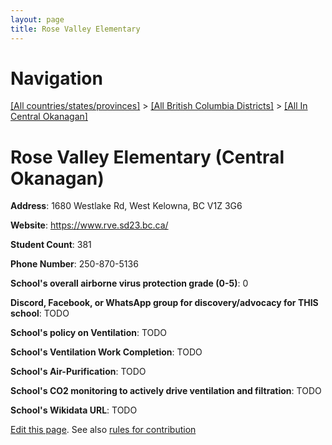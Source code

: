 ```yaml
---
layout: page
title: Rose Valley Elementary
---
```

# Navigation

[[All countries/states/provinces]](../../..) > [[All British Columbia Districts]](../..) > [[All In Central Okanagan]](..)

# Rose Valley Elementary (Central Okanagan)

**Address**: 1680 Westlake Rd, West Kelowna, BC V1Z 3G6

**Website**: <https://www.rve.sd23.bc.ca/>

**Student Count**: 381

**Phone Number**: 250-870-5136

**School's overall airborne virus protection grade (0-5)**: 0

**Discord, Facebook, or WhatsApp group for discovery/advocacy for THIS school**: TODO

**School's policy on Ventilation**: TODO

**School's Ventilation Work Completion**: TODO

**School's Air-Purification**: TODO

**School's CO2 monitoring to actively drive ventilation and filtration**: TODO

**School's Wikidata URL**: TODO


[Edit this page](https://github.com/ventilate-schools/BC/edit/main/./Central_Okanagan/Rose_Valley_Elementary.md). See also [rules for contribution](../../../contribution-rules/)
